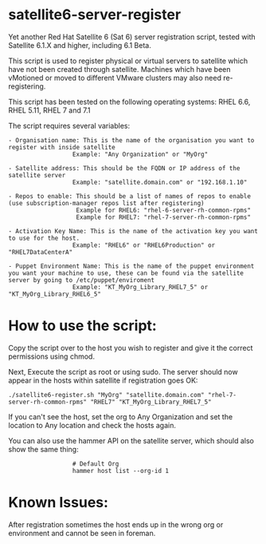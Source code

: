 # satellite6-server-register

Yet another Red Hat Satellite 6 (Sat 6) server registration script, tested with Satellite 6.1.X and higher, including 6.1 Beta. 

This script is used to register physical or virtual servers to satellite which have not been created through satellite. Machines which have been vMotioned or moved to different VMware clusters may also need re-registering.

This script has been tested on the following operating systems: RHEL 6.6, RHEL 5.11, RHEL 7 and 7.1 

The script requires several variables: 

    - Organisation name: This is the name of the organisation you want to register with inside satellite
                      Example: "Any Organization" or "MyOrg"
    
    - Satellite address: This should be the FQDN or IP address of the satellite server
                      Example: "satellite.domain.com" or "192.168.1.10"
    
    - Repos to enable: This should be a list of names of repos to enable (use subscription-manager repos list after registering)
                       Example for RHEL6: "rhel-6-server-rh-common-rpms"
                       Example for RHEL7: "rhel-7-server-rh-common-rpms"
                       
    - Activation Key Name: This is the name of the activation key you want to use for the host. 
                      Example: "RHEL6" or "RHEL6Production" or "RHEL7DataCenterA"
    
    - Puppet Environment Name: This is the name of the puppet environment you want your machine to use, these can be found via the satellite server by going to /etc/puppet/enviroment
                      Example: "KT_MyOrg_Library_RHEL7_5" or "KT_MyOrg_Library_RHEL6_5"
                      
# How to use the script: 

Copy the script over to the host you wish to register and give it the correct permissions using chmod. 

Next, Execute the script as root or using sudo. The server should now appear in the hosts within satellite if registration goes OK: 

	./satellite6-register.sh "MyOrg" "satellite.domain.com" "rhel-7-server-rh-common-rpms" "RHEL7" "KT_MyOrg_Library_RHEL7_5"

If you can't see the host, set the org to Any Organization and set the location to Any location and check the hosts again. 

You can also use the hammer API on the satellite server, which should also show the same thing:  
  
                      # Default Org
                      hammer host list --org-id 1   
    
# Known Issues:

After registration sometimes the host ends up in the wrong org or environment and cannot be seen in foreman. 

